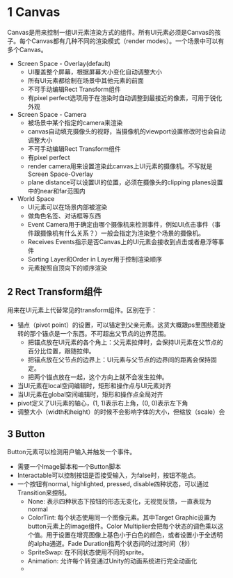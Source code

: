 # 1 Canvas

Canvas是用来控制一组UI元素渲染方式的组件。所有UI元素必须是Canvas的孩子。每个Canvas都有几种不同的渲染模式（render modes）。一个场景中可以有多个Canvas。

- Screen Space - Overlay(default)
	- UI覆盖整个屏幕，根据屏幕大小变化自动调整大小
	- 所有UI元素都绘制在场景中其他元素的前面
	- 不可手动编辑Rect Transform组件
	- 有pixel perfect选项用于在渲染时自动调整到最接近的像素，可用于锐化外观
- Screen Space - Camera
	- 被场景中某个指定的camera来渲染
	- canvas自动填充摄像头的视野，当摄像机的viewport设置修改时也会自动调整大小
	- 不可手动编辑Rect Transform组件
	- 有pixel perfect
	- render camera用来设置渲染此canvas上UI元素的摄像机。不写就是Screen Space-Overlay
	- plane distance可以设置UI的位置，必须在摄像头的clipping planes设置中的near和far范围内
- World Space
	- UI元素可以在场景内部被渲染
	- 做角色名签、对话框等东西
	- Event Camera用于确定由哪个摄像机来检测事件，例如UI点击事件（事件跟摄像机有什么关系？）一般会指定为渲染整个场景的摄像机。
	- Receives Events指示是否Canvas上的UI元素会接收到点击或者悬浮等事件
	- Sorting Layer和Order in Layer用于控制渲染顺序
	- 元素按照自顶向下的顺序渲染
	
## 2 Rect Transform组件

用来在UI元素上代替常见的transform组件。区别在于：

- 锚点（pivot point）的设置，可以锚定到父亲元素。这货大概跟ps里围绕着旋转的那个锚点是一个东西。不可超出父节点的边界范围。
	- 把锚点放在UI元素的各个角上：父元素拉伸时，会保持UI元素在父节点的百分比位置，跟随拉伸。
	- 把锚点放在父节点的边界上：UI元素与父节点的边界间的距离会保持固定。
	- 把两个锚点放在一起，这个方向上就不会发生拉伸。
- 当UI元素在local空间编辑时，矩形和操作点与UI元素对齐
- 当UI元素在global空间编辑时，矩形和操作点全局对齐
- pivot定义了UI元素的轴心，(1, 1)表示右上角，(0, 0)表示左下角
- 调整大小（width和height）的时候不会影响字体的大小，但缩放（scale）会

## 3 Button

Button元素可以检测用户输入并触发一个事件。

- 需要一个Image脚本和一个Button脚本
- Interactable可以控制按钮是否接受输入，为false时，按钮不能点。
- 一个按钮有normal, highlighted, pressed, disable四种状态，可以通过Transition来控制。
	- None: 表示四种状态下按钮的形态无变化，无视觉反馈，一直表现为normal
	- ColorTint: 每个状态使用同一个图像元素。其中Target Graphic设置为button元素上的image组件。Color Multiplier会把每个状态的调色乘以这个值。用于设置在增亮图像上基色小于白色的颜色，或者设置小于全透明的alpha通道。Fade Duration指两个状态间的过渡时间（秒）
	- SpriteSwap: 在不同状态使用不同的sprite。
	- Animation: 允许每个转变通过Unity的动画系统进行完全动画化
	- 


